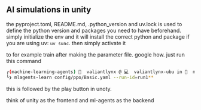 ## AI simulations in unity
the pyproject.toml, README.md, .python_version and uv.lock is used to define the python version and packages you need to have beforehand. simply initialize the env and it will install the correct python and package if you are using uv: ```uv sunc```. then simply activate it 


to for example train after making the parameter file. google how. just run this command 

```bash
┌(machine-learning-agents) 💁  valiantlynx @ 💻  valiantlynx-ubu in 📁  machine-learning-agents on 🌿  main •1 ✗
└❯ mlagents-learn config/ppo/Basic.yaml --run-id=run1**
```

this is followed by the play button in unoty.

think of unity as the frontend
and ml-agents as the backend
